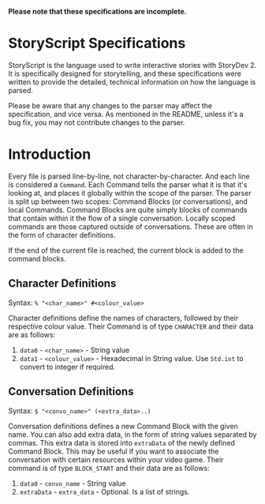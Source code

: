 **Please note that these specifications are incomplete.**

# StoryScript Specifications

StoryScript is the language used to write interactive stories with StoryDev 2. It is specifically designed for storytelling, and these specifications were written to provide the detailed, technical information on how the language is parsed.

Please be aware that any changes to the parser may affect the specification, and vice versa. As mentioned in the README, unless it's a bug fix, you may not contribute changes to the parser.

# Introduction
Every file is parsed line-by-line, not character-by-character. And each line is considered a `Command`. Each Command tells the parser what it is that it's looking at, and places it globally within the scope of the parser. The parser is split up between two scopes: Command Blocks (or conversations), and local Commands. Command Blocks are quite simply blocks of commands that contain within it the flow of a single conversation. Locally scoped commands are those captured outside of conversations. These are often in the form of character definitions.

If the end of the current file is reached, the current block is added to the command blocks.

## Character Definitions
Syntax: `% "<char_name>" #<colour_value>`

Character definitions define the names of characters, followed by their respective colour value. Their Command is of type `CHARACTER` and their data are as follows:

  1. `data0` - `<char_name>` - String value
  2. `data1` - `<colour_value>` - Hexadecimal in String value. Use `Std.int` to convert to integer if required.

## Conversation Definitions
Syntax: `$ "<convo_name>" (<extra_data>..)`

Conversation definitions defines a new Command Block with the given name. You can also add extra data, in the form of string values separated by commas. This extra data is stored into `extraData` of the newly defined Command Block. This may be useful if you want to associate the conversation with certain resources within your video game. Their command is of type `BLOCK_START` and their data are as follows:

  1. `data0` - `convo_name` - String value
  2. `extraData` - `extra_data` - Optional. Is a list of strings.
